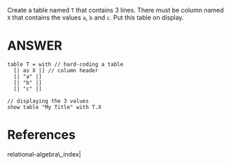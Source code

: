 Create a table named `T` that contains 3 lines. There must be column named `X` that contains the values `a`, `b` and `c`. Put this table on display.

# ANSWER

```envision
table T = with // hard-coding a table
  [| as X |] // column header
  [| "a" |]
  [| "b" |]
  [| "c" |]

// displaying the 3 values
show table "My Title" with T.X
```

# References

relational-algebra\\_index|
